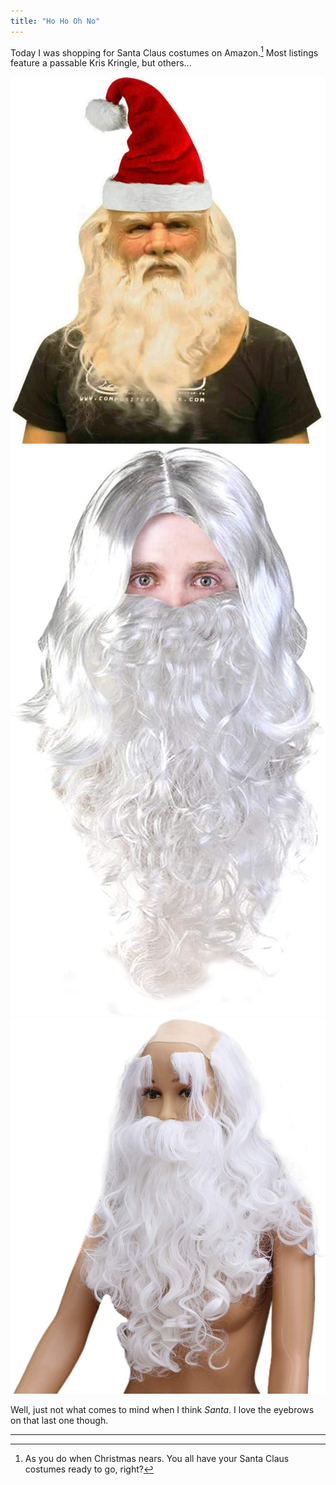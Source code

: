 ```yaml
---
title: "Ho Ho Oh No"
---
```


Today I was shopping for Santa Claus costumes on Amazon.[^1] Most listings feature a passable Kris Kringle, but others...

<img alt="Santa as scary biker" src="/images/santa-as-scary-biker.jpg">

<img alt="Santa as serial murderer" src="/images/santa-as-serial-murderer.jpg">

<img alt="Santa with amazing eyebrows" src="/images/santa-with-amazing-eyebrows.jpg">

Well, just not what comes to mind when I think *Santa*. I love the eyebrows on that last one though.

---

[^1]: As you do when Christmas nears. You all have your Santa Claus costumes ready to go, right?
